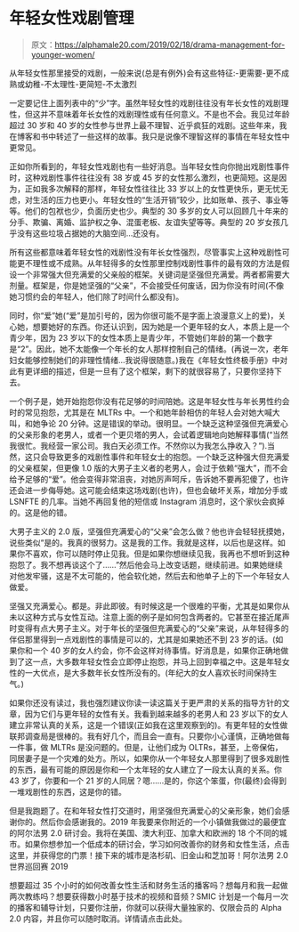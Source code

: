 # 年轻女性戏剧管理

> 原文：<https://alphamale20.com/2019/02/18/drama-management-for-younger-women/>

从年轻女性那里接受的戏剧，一般来说(总是有例外)会有这些特征:-更需要-更不成熟或幼稚-不太理性-更简短-不太激烈

一定要记住上面列表中的“少”字。虽然年轻女性的戏剧往往没有年长女性的戏剧理性，但这并不意味着年长女性的戏剧理性或有任何意义。不是也不会。我见过年龄超过 30 岁和 40 岁的女性参与世界上最不理智、近乎疯狂的戏剧。这些年来，我在博客和书中转述了一些这样的故事。我只是说像不理智这样的事情在年轻女性中更常见。

正如你所看到的，年轻女性戏剧也有一些好消息。当年轻女性向你抛出戏剧性事件时，这种戏剧性事件往往没有 38 岁或 45 岁的女性那么激烈，也更简短。这是因为，正如我多次解释的那样，年轻女性往往比 33 岁以上的女性更快乐，更无忧无虑，对生活的压力也更小。年轻女性的“生活开销”较少，比如账单、孩子、事业等等。他们的包袱也少，负面历史也少。典型的 30 多岁的女人可以回顾几十年来的分手、欺骗、离婚、监护权之争、混蛋老板、友谊失望等等。典型的 20 岁女孩几乎没有这些垃圾占据她的大脑空间...还没有。

所有这些都意味着年轻女性的戏剧性没有年长女性强烈，尽管事实上这种戏剧性可能更不理性或不成熟。从年轻得多的女性那里控制戏剧性事件的最有效的方法是假设一个非常强大但充满爱的父亲般的框架。关键词是坚强但充满爱。两者都需要大剂量。框架是，你是她坚强的“父亲”，不会接受任何废话，因为你没有时间(不像她习惯约会的年轻人，他们除了时间什么都没有)。

同时，你“爱”她(“爱”是加引号的，因为你很可能不是字面上浪漫意义上的爱)，关心她，想要她好的东西。你还认识到，因为她是一个更年轻的女人，本质上是一个青少年，因为 23 岁以下的女性本质上是青少年，不管她们年龄的第一个数字是“2”。因此，她不太能像一个年长的女人那样控制自己的情绪。(再说一次，老年妇女能够控制她们的非理性情绪...我说得很随意。)我在《年轻女性终极手册》中对此有更详细的描述，但是一旦有了这个框架，剩下的就很容易了，只要你坚持下去。

一个例子是，她开始抱怨你没有花足够的时间陪她。这是年轻女性与年长男性约会时的常见抱怨，尤其是在 MLTRs 中。一个和她年龄相仿的年轻人会对她大喊大叫，和她争论 20 分钟。这是错误的举动。很明显。一个缺乏这种坚强但充满爱心的父亲形象的老男人，或者一个更贝塔的男人，会试着逻辑地向她解释事情(“当然我很忙。我经营一家公司。我白天必须工作。不然你以为我怎么挣收入？”).当然，这只会导致更多的戏剧性事件和年轻女士的抱怨。一个缺乏这种强大但充满爱的父亲框架，但更像 1.0 版的大男子主义者的老男人，会过于依赖“强大”，而不会给予足够的“爱”。他会变得非常沮丧，对她厉声呵斥，告诉她不要再犯傻了，也许还会进一步侮辱她。这可能会结束这场戏剧(也许)，但也会破坏关系，增加分手或 LSNFTE 的几率。当她不再回复他的短信或 Instagram 消息时，这个家伙会疯掉的。这是他的错。

大男子主义的 2.0 版，坚强但充满爱心的“父亲”会怎么做？他也许会轻轻抚摸她，说些类似“是的。我真的很努力。这是我的工作。我就是这样，以后也是这样。如果你不喜欢，你可以随时停止见我。但是如果你想继续见我，我再也不想听到这种抱怨了。我不想再谈这个了……”然后他会马上改变话题，继续前进。如果她继续对他发牢骚，这是不太可能的，他会软化她，然后去和他单子上的下一个年轻女人做爱。

坚强又充满爱心。都是。非此即彼。有时候这是一个很难的平衡，尤其是如果你从未以这种方式与女性互动。注意上面的例子是如何包含两者的。它甚至在接近尾声时变得有点大男子主义。对于年长的坚强但充满爱心的“父亲”来说，从年轻得多的伴侣那里得到一点戏剧性的事情是可以的，尤其是如果她还不到 23 岁的话。(如果你和一个 40 岁的女人约会，你不会这样对待事情。好消息是，如果你正确地做到了这一点，大多数年轻女性会立即停止抱怨，并马上回到幸福之中。这是年轻女性的一大优点，是大多数年长女性所没有的。(年纪大的女人喜欢长时间保持生气。)

如果你还没有读过，我也强烈建议你读一读这篇关于更严肃的关系的指导方针的文章，因为它们与更年轻的女性有关。我看到越来越多的老男人和 23 岁以下的女人建立非常认真的关系，这是一个错误(正如我在这里观察到的)。有更年轻的女性做联邦调查局是很棒的。我有好几个，而且会一直有。只要你小心谨慎，正确地做每一件事，做 MLTRs 是没问题的。但是，让他们成为 OLTRs，甚至，上帝保佑，同居妻子是一个灾难的处方。所以，如果你从一个年轻女人那里得到了很多戏剧性的东西，最有可能的原因是你和一个太年轻的女人建立了一段太认真的关系。你 43 岁了，你要和一个 21 岁的人同居？嗯……是的，你这个笨蛋，你(最终)会得到一堆戏剧性的东西，这是你的错。

但是我跑题了。在和年轻女性打交道时，用坚强但充满爱心的父亲形象，她们会感谢你的。然后你会感谢我的。2019 年我要来你附近的一个小镇做我做过的最便宜的阿尔法男 2.0 研讨会。我将在美国、澳大利亚、加拿大和欧洲的 18 个不同的城市。如果你想参加一个低成本的研讨会，学习如何改善你的财务和女性生活，点击这里，并获得您的门票！接下来的城市是洛杉矶、旧金山和芝加哥！阿尔法男 2.0 世界巡回赛 2019

想要超过 35 个小时的如何改善女性生活和财务生活的播客吗？想每月和我一起做两次教练吗？想要获得数小时基于技术的视频和音频？SMIC 计划是一个每月一次的播客和辅导计划，只要你注册，你就可以获得大量独家的、仅限会员的 Alpha 2.0 内容，并且你可以随时取消。详情请点击此处。